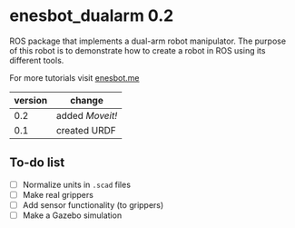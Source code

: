 # enesbot_dualarm 0.2

ROS package that implements a dual-arm robot manipulator. The purpose of this robot is to demonstrate how to create a robot in ROS using its different tools.

For more tutorials visit [enesbot.me](http://enesbot.me)

|  version  |     change      |
|-----------|-----------------|
| 0.2       | added *Moveit!* |
| 0.1       | created URDF    |

## To-do list

- [ ] Normalize units in `.scad` files
- [ ] Make real grippers
- [ ] Add sensor functionality (to grippers)
- [ ] Make a Gazebo simulation
